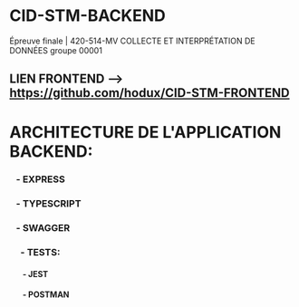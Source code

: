 # CID-STM-BACKEND
Épreuve finale | 420-514-MV COLLECTE ET INTERPRÉTATION DE DONNÉES groupe 00001 

## LIEN FRONTEND --> https://github.com/hodux/CID-STM-FRONTEND

# ARCHITECTURE DE L'APPLICATION BACKEND:
###      &nbsp;&nbsp; - EXPRESS
###      &nbsp;&nbsp; - TYPESCRIPT
###      &nbsp;&nbsp; - SWAGGER
###      &nbsp;&nbsp;&nbsp;&nbsp; - TESTS:
####        &nbsp;&nbsp;&nbsp;&nbsp;&nbsp;&nbsp; - JEST
####        &nbsp;&nbsp;&nbsp;&nbsp;&nbsp;&nbsp; - POSTMAN
          
